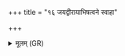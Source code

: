 +++
title = "१६ जयद्वीरायाभिषत्वने स्वाहा"

+++
<details><summary>मूलम् (GR)</summary>

जयद्वीरायाभिषत्वने स्वाहा ॥
</details>